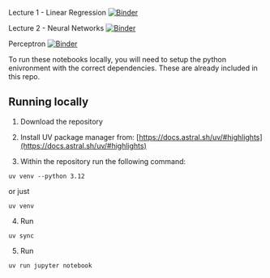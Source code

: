Lecture 1 - Linear Regression [![Binder](https://mybinder.org/badge_logo.svg)](https://mybinder.org/v2/gh/HebaNAS/D2xDL-Week7/HEAD?urlpath=%2Fdoc%2Ftree%2FLinearRegression.ipynb)

Lecture 2 - Neural Networks [![Binder](https://mybinder.org/badge_logo.svg)](https://mybinder.org/v2/gh/HebaNAS/D2xDL-Week7/HEAD?urlpath=%2Fdoc%2Ftree%2FNeuralNetworks.ipynb)

Perceptron [![Binder](https://mybinder.org/badge_logo.svg)](https://mybinder.org/v2/gh/HebaNAS/D2xDL-Week7/HEAD?urlpath=%2Fdoc%2Ftree%2FPerceptron.ipynb)

To run these notebooks locally, you will need to setup the python enivronment with the correct dependencies. These are already included in this repo.

## Running locally

1. Download the repository

2. Install UV package manager from: [https://docs.astral.sh/uv/#highlights](https://docs.astral.sh/uv/#highlights)

3. Within the repository run the following command:
```
uv venv --python 3.12
```
or just

```
uv venv
```

4. Run
```
uv sync
```

5. Run
```
uv run jupyter notebook
```

